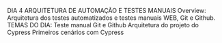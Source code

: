 DIA 4
ARQUITETURA DE AUTOMAÇÃO E TESTES MANUAIS
Overview: Arquitetura dos testes automatizados e testes manuais WEB, Git e Github.
TEMAS DO DIA:
Teste manual
Git e Github
Arquitetura do projeto do Cypress
Primeiros cenários com Cypress
